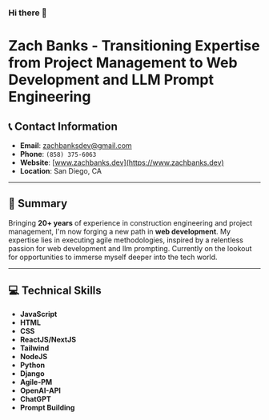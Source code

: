 ### Hi there 👋
# Zach Banks - Transitioning Expertise from Project Management to Web Development and LLM Prompt Engineering

## 📞 Contact Information
- **Email**: [zachbanksdev@gmail.com](mailto:zachbanksdev@gmail.com)
- **Phone**: `(858) 375-6063`
- **Website**: [www.zachbanks.dev](https://www.zachbanks.dev)
- **Location**: San Diego, CA

---

## 🎯 Summary
Bringing **20+ years** of experience in construction engineering and project management, I'm now forging a new path in **web development**. My expertise lies in executing agile methodologies, inspired by a relentless passion for web development and llm prompting. Currently on the lookout for opportunities to immerse myself deeper into the tech world.

---

## 💻 Technical Skills
- **JavaScript**
- **HTML**
- **CSS**
- **ReactJS/NextJS**
- **Tailwind**
- **NodeJS**
- **Python**
- **Django**
- **Agile-PM**
- **OpenAI-API**
- **ChatGPT**
- **Prompt Building**

